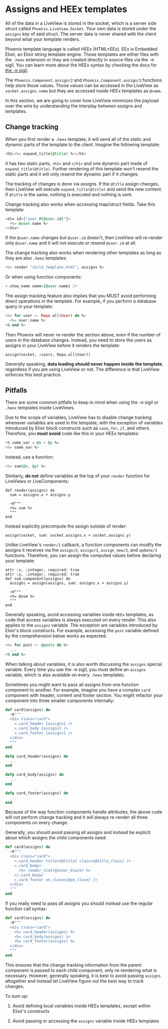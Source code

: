 # Assigns and HEEx templates

All of the data in a LiveView is stored in the socket, which is a server 
side struct called `Phoenix.LiveView.Socket`. Your own data is stored
under the `assigns` key of said struct. The server data is never shared
with the client beyond what your template renders.

Phoenix template language is called HEEx (HTML+EEx). EEx is Embedded 
Elixir, an Elixir string template engine. Those templates
are either files with the `.heex` extension or they are created
directly in source files via the `~H` sigil. You can learn more about
the HEEx syntax by checking the docs for [the `~H` sigil](`Phoenix.Component.sigil_H/2`).

The `Phoenix.Component.assign/2` and `Phoenix.Component.assign/3`
functions help store those values. Those values can be accessed
in the LiveView as `socket.assigns.name` but they are accessed
inside HEEx templates as `@name`.

In this section, we are going to cover how LiveView minimizes
the payload over the wire by understanding the interplay between
assigns and templates.

## Change tracking

When you first render a `.heex` template, it will send all of the
static and dynamic parts of the template to the client. Imagine the
following template:

```heex
<h1><%= expand_title(@title) %></h1>
```

It has two static parts, `<h1>` and `</h1>` and one dynamic part
made of `expand_title(@title)`. Further rendering of this template
won't resend the static parts and it will only resend the dynamic
part if it changes.

The tracking of changes is done via assigns. If the `@title` assign
changes, then LiveView will execute `expand_title(@title)` and send
the new content. If `@title` is the same, nothing is executed and
nothing is sent.

Change tracking also works when accessing map/struct fields.
Take this template:

```heex
<div id={"user_#{@user.id}"}>
  <%= @user.name %>
</div>
```

If the `@user.name` changes but `@user.id` doesn't, then LiveView
will re-render only `@user.name` and it will not execute or resend `@user.id`
at all.

The change tracking also works when rendering other templates as
long as they are also `.heex` templates:

```heex
<%= render "child_template.html", assigns %>
```

Or when using function components:

```heex
<.show_name name={@user.name} />
```

The assign tracking feature also implies that you MUST avoid performing
direct operations in the template. For example, if you perform a database
query in your template:

```heex
<%= for user <- Repo.all(User) do %>
  <%= user.name %>
<% end %>
```

Then Phoenix will never re-render the section above, even if the number of
users in the database changes. Instead, you need to store the users as
assigns in your LiveView before it renders the template:

    assign(socket, :users, Repo.all(User))

Generally speaking, **data loading should never happen inside the template**,
regardless if you are using LiveView or not. The difference is that LiveView
enforces this best practice.

## Pitfalls

There are some common pitfalls to keep in mind when using the `~H` sigil
or `.heex` templates inside LiveViews.

Due to the scope of variables, LiveView has to disable change tracking
whenever variables are used in the template, with the exception of
variables introduced by Elixir block constructs such as `case`,
`for`, `if`, and others. Therefore, you **must avoid** code like
this in your HEEx templates:

```heex
<% some_var = @x + @y %>
<%= some_var %>
```

Instead, use a function:

```heex
<%= sum(@x, @y) %>
```

Similarly, **do not** define variables at the top of your `render` function
for LiveViews or LiveComponents:

    def render(assigns) do
      sum = assigns.x + assigns.y

      ~H"""
      <%= sum %>
      """
    end

Instead explicitly precompute the assign outside of render:

    assign(socket, sum: socket.assigns.x + socket.assigns.y)

Unlike LiveView's `render/1` callback, a function components can
modify the assigns it receives via the `assign/2`, `assign/3`,
`assign_new/3`, and `update/3` functions. Therefore, you can assign
the computed values before declaring your template:

    attr :x, :integer, required: true
    attr :y, :integer, required: true
    def sum_component(assigns) do
      assigns = assign(assigns, sum: assigns.x + assigns.y)

      ~H"""
      <%= @sum %>
      """
    end

Generally speaking, avoid accessing variables inside `HEEx` templates, as code that
access variables is always executed on every render. This also applies to the
`assigns` variable. The exception are variables introduced by Elixir's block
constructs. For example, accessing the `post` variable defined by the comprehension
below works as expected:

```heex
<%= for post <- @posts do %>
  ...
<% end %>
```

When talking about variables, it is also worth discussing the `assigns`
special variable. Every time you use the `~H` sigil, you must define an
`assigns` variable, which is also available on every `.heex` templates.

Sometimes you might want to pass all assigns from one function component to
another. For example, imagine you have a complex `card` component with 
header, content and footer section.
You might refactor your component into three smaller components internally:

```elixir
def card(assigns) do
  ~H"""
  <div class="card">
    <.card_header {assigns} />
    <.card_body {assigns} />
    <.card_footer {assigns} />
  </div>
  """
end

defp card_header(assigns) do
  ...
end

defp card_body(assigns) do
  ...
end

defp card_footer(assigns) do
  ...
end
```

Because of the way function components handle attributes, the above code will
not perform change tracking and it will always re-render all three components
on every change.

Generally, you should avoid passing all assigns and instead be explicit about
which assigns the child components need:

```elixir
def card(assigns) do
  ~H"""
  <div class="card">
    <.card_header title={@title} class={@title_class} />
    <.card_body>
      <%= render_slot(@inner_block) %>
    </.card_body>
    <.card_footer on_close={@on_close} />
  </div>
  """
end
```

If you really need to pass all assigns you should instead use the regular
function call syntax:

```elixir
def card(assigns) do
  ~H"""
  <div class="card">
    <%= card_header(assigns) %>
    <%= card_body(assigns) %>
    <%= card_footer(assigns) %>
  </div>
  """
end
```

This ensures that the change tracking information from the parent component
is passed to each child component, only re-rendering what is necessary.
However, generally speaking, it is best to avoid passing `assigns` altogether
and instead let LiveView figure out the best way to track changes.

To sum up:

  1. Avoid defining local variables inside HEEx templates, except within Elixir's constructs

  2. Avoid passing or accessing the `assigns` variable inside HEEx templates
